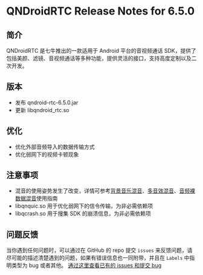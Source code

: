 # QNDroidRTC Release Notes for 6.5.0

## 简介

QNDroidRTC 是七牛推出的一款适用于 Android 平台的音视频通话 SDK，提供了包括美颜、滤镜、音视频通话等多种功能，提供灵活的接口，支持高度定制以及二次开发。

## 版本

- 发布 qndroid-rtc-6.5.0.jar
- 更新 libqndroid_rtc.so

## 优化

- 优化外部音频导入的数据传输方式
- 优化弱网下的视频卡顿现象

## 注意事项
- 混音的使用姿势发生了改变，详情可参考[背景音乐混音](https://developer.qiniu.com/rtc/8771/background-music-mix-android)、[多音效混音](https://developer.qiniu.com/rtc/11965/android_audio_effect_mixing)、[音频裸数据混音](https://developer.qiniu.io/rtc/12581/android_audio_source_mixing)使用指南
- libqnquic.so 用于优化弱网下的信令传输，为非必需依赖项
- libqcrash.so 用于搜集 SDK 的崩溃信息，为非必需依赖项

## 问题反馈

当你遇到任何问题时，可以通过在 GitHub 的 repo 提交 `issues` 来反馈问题，请尽可能的描述清楚遇到的问题，如果有错误信息也一同附带，并且在 ```Labels``` 中指明类型为 bug 或者其他。 [通过这里查看已有的 issues 和提交 bug](https://github.com/pili-engineering/QNRTC-Android/issues)
